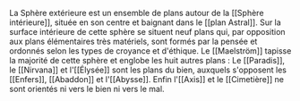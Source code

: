 La Sphère extérieure est un ensemble de plans autour de la [[Sphère intérieure]], située en son centre et baignant dans le [[plan Astral]].
Sur la surface intérieure de cette sphère se situent neuf plans qui, par opposition aux plans élémentaires très matériels, sont formés par la pensée et ordonnés selon les types de croyance et d'éthique.
Le [[Maelström]] tapisse la majorité de cette sphère et englobe les huit autres plans : Le [[Paradis]], le [[Nirvana]] et l'[[Élysée]] sont les plans du bien, auxquels s'opposent les [[Enfers]], [[Abaddon]] et l'[[Abysse]]. Enfin l'[[Axis]] et le [[Cimetière]] ne sont orientés ni vers le bien ni vers le mal.